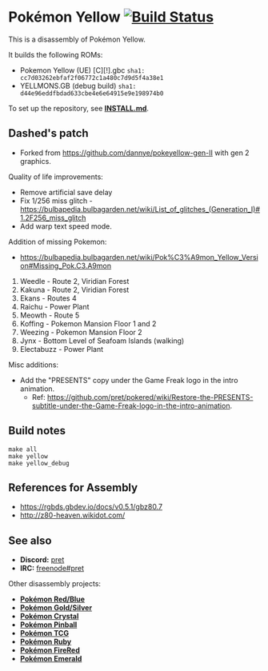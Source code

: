 # Pokémon Yellow [![Build Status][travis-badge]][travis]

This is a disassembly of Pokémon Yellow.

It builds the following ROMs:

- Pokemon Yellow (UE) [C][!].gbc `sha1: cc7d03262ebfaf2f06772c1a480c7d9d5f4a38e1`
- YELLMONS.GB (debug build) `sha1: d44e96eddfbdad633cbe4e6e64915e9e198974b0`

To set up the repository, see [**INSTALL.md**](INSTALL.md).

## Dashed's patch

- Forked from https://github.com/dannye/pokeyellow-gen-II with gen 2 graphics.

Quality of life improvements:

- Remove artificial save delay
- Fix 1/256 miss glitch - https://bulbapedia.bulbagarden.net/wiki/List_of_glitches_(Generation_I)#1.2F256_miss_glitch
- Add warp text speed mode.

Addition of missing Pokemon:

- https://bulbapedia.bulbagarden.net/wiki/Pok%C3%A9mon_Yellow_Version#Missing_Pok.C3.A9mon

1. Weedle - Route 2, Viridian Forest
2. Kakuna - Route 2, Viridian Forest
3. Ekans - Routes 4
4. Raichu - Power Plant
5. Meowth - Route 5
6. Koffing - Pokemon Mansion Floor 1 and 2
7. Weezing - Pokemon Mansion Floor 2
8. Jynx - Bottom Level of Seafoam Islands (walking)
9. Electabuzz - Power Plant

Misc additions:

- Add the "PRESENTS" copy under the Game Freak logo in the intro animation.
  - Ref: https://github.com/pret/pokered/wiki/Restore-the-PRESENTS-subtitle-under-the-Game-Freak-logo-in-the-intro-animation.

## Build notes

```
make all
make yellow
make yellow_debug
```

## References for Assembly

- https://rgbds.gbdev.io/docs/v0.5.1/gbz80.7
- http://z80-heaven.wikidot.com/

## See also

- **Discord:** [pret][discord]
- **IRC:** [freenode#pret][irc]

Other disassembly projects:

- [**Pokémon Red/Blue**][pokered]
- [**Pokémon Gold/Silver**][pokegold]
- [**Pokémon Crystal**][pokecrystal]
- [**Pokémon Pinball**][pokepinball]
- [**Pokémon TCG**][poketcg]
- [**Pokémon Ruby**][pokeruby]
- [**Pokémon FireRed**][pokefirered]
- [**Pokémon Emerald**][pokeemerald]

[pokered]: https://github.com/pret/pokered
[pokegold]: https://github.com/pret/pokegold
[pokecrystal]: https://github.com/pret/pokecrystal
[pokepinball]: https://github.com/pret/pokepinball
[poketcg]: https://github.com/pret/poketcg
[pokeruby]: https://github.com/pret/pokeruby
[pokefirered]: https://github.com/pret/pokefirered
[pokeemerald]: https://github.com/pret/pokeemerald
[discord]: https://discord.gg/d5dubZ3
[irc]: https://kiwiirc.com/client/irc.freenode.net/?#pret
[travis]: https://travis-ci.org/pret/pokeyellow
[travis-badge]: https://travis-ci.org/pret/pokeyellow.svg?branch=master
